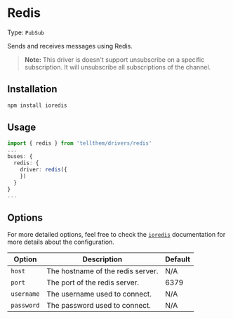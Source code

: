 # Redis

Type: `PubSub`

Sends and receives messages using Redis.

> **Note:** This driver is doesn't support unsubscribe on a specific subscription. It will unsubscribe all subscriptions of the channel.

## Installation

```bash
npm install ioredis
```

## Usage

```ts
import { redis } from 'tellthem/drivers/redis'
...
buses: {
  redis: {
    driver: redis({
    })
  }
}
...
```

## Options

For more detailed options, feel free to check the [`ioredis`](https://github.com/redis/ioredis?tab=readme-ov-file) documentation for more details about the configuration.

| Option     | Description                       | Default |
|------------|-----------------------------------|--------|
| `host`     | The hostname of the redis server. | N/A    |
| `port`     | The port of the redis server.     | 6379   |
| `username` | The username used to connect.     | N/A    |
| `password` | The password used to connect.     | N/A    |


